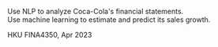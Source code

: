 Use NLP to analyze Coca-Cola's financial statements.  
Use machine learning to estimate and predict its sales growth.

HKU FINA4350, Apr 2023
